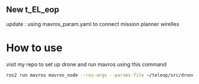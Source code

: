 ## New t_EL_eop
update : using mavros_param.yaml to connect mission planner wirelles
# How to use
visit my repo to set up drone
and run mavros using this command
```sh
ros2 run mavros mavros_node --ros-args --params-file ~/teleop/src/drone-teleop/config/mavros_param.yaml
```
